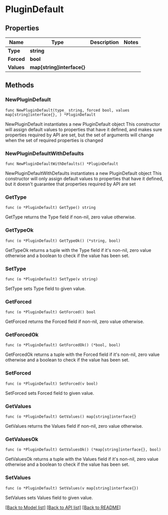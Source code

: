 # PluginDefault

## Properties

Name | Type | Description | Notes
------------ | ------------- | ------------- | -------------
**Type** | **string** |  | 
**Forced** | **bool** |  | 
**Values** | **map[string]interface{}** |  | 

## Methods

### NewPluginDefault

`func NewPluginDefault(type_ string, forced bool, values map[string]interface{}, ) *PluginDefault`

NewPluginDefault instantiates a new PluginDefault object
This constructor will assign default values to properties that have it defined,
and makes sure properties required by API are set, but the set of arguments
will change when the set of required properties is changed

### NewPluginDefaultWithDefaults

`func NewPluginDefaultWithDefaults() *PluginDefault`

NewPluginDefaultWithDefaults instantiates a new PluginDefault object
This constructor will only assign default values to properties that have it defined,
but it doesn't guarantee that properties required by API are set

### GetType

`func (o *PluginDefault) GetType() string`

GetType returns the Type field if non-nil, zero value otherwise.

### GetTypeOk

`func (o *PluginDefault) GetTypeOk() (*string, bool)`

GetTypeOk returns a tuple with the Type field if it's non-nil, zero value otherwise
and a boolean to check if the value has been set.

### SetType

`func (o *PluginDefault) SetType(v string)`

SetType sets Type field to given value.


### GetForced

`func (o *PluginDefault) GetForced() bool`

GetForced returns the Forced field if non-nil, zero value otherwise.

### GetForcedOk

`func (o *PluginDefault) GetForcedOk() (*bool, bool)`

GetForcedOk returns a tuple with the Forced field if it's non-nil, zero value otherwise
and a boolean to check if the value has been set.

### SetForced

`func (o *PluginDefault) SetForced(v bool)`

SetForced sets Forced field to given value.


### GetValues

`func (o *PluginDefault) GetValues() map[string]interface{}`

GetValues returns the Values field if non-nil, zero value otherwise.

### GetValuesOk

`func (o *PluginDefault) GetValuesOk() (*map[string]interface{}, bool)`

GetValuesOk returns a tuple with the Values field if it's non-nil, zero value otherwise
and a boolean to check if the value has been set.

### SetValues

`func (o *PluginDefault) SetValues(v map[string]interface{})`

SetValues sets Values field to given value.



[[Back to Model list]](../README.md#documentation-for-models) [[Back to API list]](../README.md#documentation-for-api-endpoints) [[Back to README]](../README.md)


